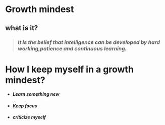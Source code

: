 # **Growth mindest**

## what is it?


> ###  *It is the belief that intelligence can be developed by hard working,patience and continuous learning.* 

# How I keep myself in a growth mindest?
- ####   ***Learn something new***
- ####  ***Keep focus*** 
- ####  ***criticize myself*** 




